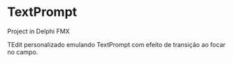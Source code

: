 # TextPrompt
Project in Delphi FMX

TEdit personalizado emulando TextPrompt com efeito de transição ao focar no campo.
